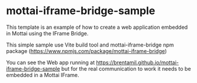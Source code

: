 # mottai-iframe-bridge-sample
This template is an example of how to create a web application embedded in Mottai using the IFrame Bridge.

This simple sample use Vite build tool and mottai-iframe-bridge npm package (https://www.npmjs.com/package/mottai-iframe-bridge)

You can see the Web app running at https://brentamil.github.io/mottai-iframe-bridge-sample but for the real communication to work it needs to be embedded in a Mottai IFrame.
